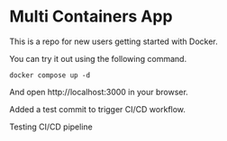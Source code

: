 # Multi Containers App

This is a repo for new users getting started with Docker.

You can try it out using the following command.

`docker compose up -d`

And open http://localhost:3000 in your browser.

Added a test commit to trigger CI/CD workflow.

Testing CI/CD pipeline
